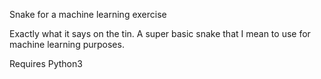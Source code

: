 Snake for a machine learning exercise


Exactly what it says on the tin. A super basic snake that
I mean to use for machine learning purposes.

Requires Python3
